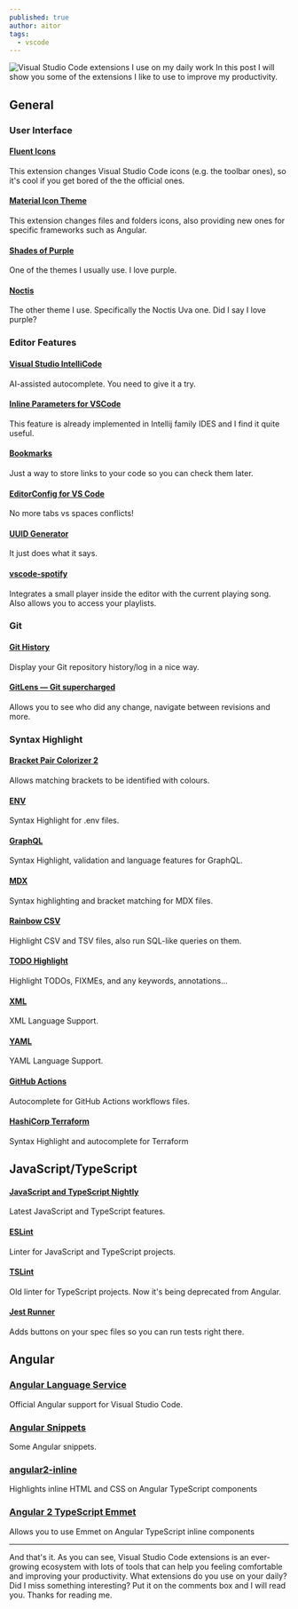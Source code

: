 ```yaml
---
published: true
author: aitor
tags:
  - vscode
---
```

![Visual Studio Code extensions I use on my daily work]({{site.baseurl}}/images/visual-studio-code-extensions-i-use-on-my-daily-work.png)
In this post I will show you some of the extensions I like to use to improve my productivity.

## General

### User Interface

#### [Fluent Icons](https://marketplace.visualstudio.com/items?itemName=miguelsolorio.fluent-icons)
This extension changes Visual Studio Code icons (e.g. the toolbar ones), so it's cool if you get bored of the the official ones.
#### [Material Icon Theme](https://marketplace.visualstudio.com/items?itemName=PKief.material-icon-theme)
This extension changes files and folders icons, also providing new ones for specific frameworks such as Angular.
#### [Shades of Purple](https://marketplace.visualstudio.com/items?itemName=ahmadawais.shades-of-purple)
One of the themes I usually use. I love purple.
#### [Noctis](https://marketplace.visualstudio.com/items?itemName=liviuschera.noctis)
The other theme I use. Specifically the Noctis Uva one. Did I say I love purple?

### Editor Features

#### [Visual Studio IntelliCode](https://marketplace.visualstudio.com/items?itemName=VisualStudioExptTeam.vscodeintellicode)
AI-assisted autocomplete. You need to give it a try.
#### [Inline Parameters for VSCode](https://marketplace.visualstudio.com/items?itemName=liamhammett.inline-parameters)
This feature is already implemented in Intellij family IDES and I find it quite useful.
#### [Bookmarks](https://marketplace.visualstudio.com/items?itemName=alefragnani.Bookmarks)
Just a way to store links to your code so you can check them later.
#### [EditorConfig for VS Code](https://marketplace.visualstudio.com/items?itemName=EditorConfig.EditorConfig)
No more tabs vs spaces conflicts!
#### [UUID Generator](https://marketplace.visualstudio.com/items?itemName=motivesoft.vscode-uuid-generator)
It just does what it says.
#### [vscode-spotify](https://marketplace.visualstudio.com/items?itemName=shyykoserhiy.vscode-spotify)
Integrates a small player inside the editor with the current playing song. Also allows you to access your playlists.

### Git

#### [Git History](https://marketplace.visualstudio.com/items?itemName=donjayamanne.githistory)
Display your Git repository history/log in a nice way.
#### [GitLens — Git supercharged](https://marketplace.visualstudio.com/items?itemName=eamodio.gitlens)
Allows you to see who did any change, navigate between revisions and more.

### Syntax Highlight
#### [Bracket Pair Colorizer 2](https://marketplace.visualstudio.com/items?itemName=CoenraadS.bracket-pair-colorizer-2)
Allows matching brackets to be identified with colours.
#### [ENV](https://marketplace.visualstudio.com/items?itemName=IronGeek.vscode-env)
Syntax Highlight for .env files.
#### [GraphQL](https://marketplace.visualstudio.com/items?itemName=GraphQL.vscode-graphql)
Syntax Highlight, validation and language features for GraphQL.
#### [MDX](https://marketplace.visualstudio.com/items?itemName=silvenon.mdx)
Syntax highlighting and bracket matching for MDX files.
#### [Rainbow CSV](https://marketplace.visualstudio.com/items?itemName=mechatroner.rainbow-csv)
Highlight CSV and TSV files, also run SQL-like queries on them.
#### [TODO Highlight](https://marketplace.visualstudio.com/items?itemName=wayou.vscode-todo-highlight)
Highlight TODOs, FIXMEs, and any keywords, annotations...
#### [XML](https://marketplace.visualstudio.com/items?itemName=redhat.vscode-xml)
XML Language Support.
#### [YAML](https://marketplace.visualstudio.com/items?itemName=redhat.vscode-yaml)
YAML Language Support.
#### [GitHub Actions](https://marketplace.visualstudio.com/items?itemName=cschleiden.vscode-github-actions)
Autocomplete for GitHub Actions workflows files.
#### [HashiCorp Terraform](https://marketplace.visualstudio.com/items?itemName=HashiCorp.terraform)
Syntax Highlight and autocomplete for Terraform

## JavaScript/TypeScript

#### [JavaScript and TypeScript Nightly](https://marketplace.visualstudio.com/items?itemName=ms-vscode.vscode-typescript-next)
Latest JavaScript and TypeScript features.
#### [ESLint](https://marketplace.visualstudio.com/items?itemName=dbaeumer.vscode-eslint)
Linter for JavaScript and TypeScript projects.
#### [TSLint](https://marketplace.visualstudio.com/items?itemName=ms-vscode.vscode-typescript-tslint-plugin)
Old linter for TypeScript projects. Now it's being deprecated from Angular.
#### [Jest Runner](https://marketplace.visualstudio.com/items?itemName=firsttris.vscode-jest-runner)
Adds buttons on your spec files so you can run tests right there.

## Angular
### [Angular Language Service](https://marketplace.visualstudio.com/items?itemName=Angular.ng-template)
Official Angular support for Visual Studio Code.
### [Angular Snippets](https://marketplace.visualstudio.com/items?itemName=johnpapa.Angular2)
Some Angular snippets.
### [angular2-inline](https://marketplace.visualstudio.com/items?itemName=natewallace.angular2-inline)
Highlights inline HTML and CSS on Angular TypeScript components
### [Angular 2 TypeScript Emmet](https://marketplace.visualstudio.com/items?itemName=jakethashi.vscode-angular2-emmet)
Allows you to use Emmet on Angular TypeScript inline components


---

And that's it. As you can see, Visual Studio Code extensions is an ever-growing ecosystem with lots of tools that can help you feeling comfortable and improving your productivity. What extensions do you use on your daily? Did I miss something interesting? Put it on the comments box and I will read you. Thanks for reading me.
